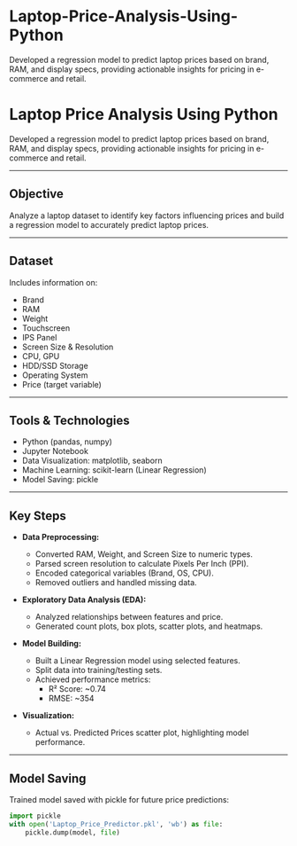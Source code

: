 # Laptop-Price-Analysis-Using-Python
Developed a regression model to predict laptop prices based on brand, RAM, and display specs, providing actionable insights for pricing in e-commerce and retail.
#  Laptop Price Analysis Using Python

Developed a regression model to predict laptop prices based on brand, RAM, and display specs, providing actionable insights for pricing in e-commerce and retail.

---

## Objective
Analyze a laptop dataset to identify key factors influencing prices and build a regression model to accurately predict laptop prices.

---

##  Dataset
Includes information on:
- Brand
- RAM
- Weight
- Touchscreen
- IPS Panel
- Screen Size & Resolution
- CPU, GPU
- HDD/SSD Storage
- Operating System
- Price (target variable)

---

##  Tools & Technologies
- Python (pandas, numpy)
- Jupyter Notebook
- Data Visualization: matplotlib, seaborn
- Machine Learning: scikit-learn (Linear Regression)
- Model Saving: pickle

---

##  Key Steps
- **Data Preprocessing:**
  - Converted RAM, Weight, and Screen Size to numeric types.
  - Parsed screen resolution to calculate Pixels Per Inch (PPI).
  - Encoded categorical variables (Brand, OS, CPU).
  - Removed outliers and handled missing data.

- **Exploratory Data Analysis (EDA):**
  - Analyzed relationships between features and price.
  - Generated count plots, box plots, scatter plots, and heatmaps.

- **Model Building:**
  - Built a Linear Regression model using selected features.
  - Split data into training/testing sets.
  - Achieved performance metrics:
    - R² Score: ~0.74
    - RMSE: ~354

- **Visualization:**
  - Actual vs. Predicted Prices scatter plot, highlighting model performance.

---

##  Model Saving
Trained model saved with pickle for future price predictions:
```python
import pickle
with open('Laptop_Price_Predictor.pkl', 'wb') as file:
    pickle.dump(model, file)
